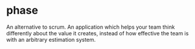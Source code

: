 # phase
An alternative to scrum. An application which helps your team think differently about the value it creates, instead of how effective the team is with an arbitrary estimation system.
